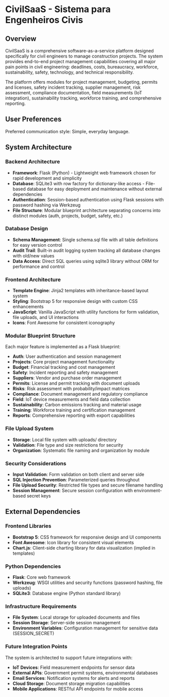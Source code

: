 # CivilSaaS - Sistema para Engenheiros Civis

## Overview

CivilSaaS is a comprehensive software-as-a-service platform designed specifically for civil engineers to manage construction projects. The system provides end-to-end project management capabilities covering all major pain points in civil engineering: deadlines, costs, bureaucracy, workforce, sustainability, safety, technology, and technical responsibility.

The platform offers modules for project management, budgeting, permits and licenses, safety incident tracking, supplier management, risk assessment, compliance documentation, field measurements (IoT integration), sustainability tracking, workforce training, and comprehensive reporting.

## User Preferences

Preferred communication style: Simple, everyday language.

## System Architecture

### Backend Architecture
- **Framework**: Flask (Python) - Lightweight web framework chosen for rapid development and simplicity
- **Database**: SQLite3 with row factory for dictionary-like access - File-based database for easy deployment and maintenance without external dependencies
- **Authentication**: Session-based authentication using Flask sessions with password hashing via Werkzeug
- **File Structure**: Modular blueprint architecture separating concerns into distinct modules (auth, projects, budget, safety, etc.)

### Database Design
- **Schema Management**: Single schema.sql file with all table definitions for easy version control
- **Audit Trail**: Built-in audit logging system tracking all database changes with old/new values
- **Data Access**: Direct SQL queries using sqlite3 library without ORM for performance and control

### Frontend Architecture
- **Template Engine**: Jinja2 templates with inheritance-based layout system
- **Styling**: Bootstrap 5 for responsive design with custom CSS enhancements
- **JavaScript**: Vanilla JavaScript with utility functions for form validation, file uploads, and UI interactions
- **Icons**: Font Awesome for consistent iconography

### Modular Blueprint Structure
Each major feature is implemented as a Flask blueprint:
- **Auth**: User authentication and session management
- **Projects**: Core project management functionality
- **Budget**: Financial tracking and cost management
- **Safety**: Incident reporting and safety management
- **Suppliers**: Vendor and purchase order management
- **Permits**: License and permit tracking with document uploads
- **Risks**: Risk assessment with probability/impact matrices
- **Compliance**: Document management and regulatory compliance
- **Field**: IoT device measurements and field data collection
- **Sustainability**: Carbon emissions tracking and material usage
- **Training**: Workforce training and certification management
- **Reports**: Comprehensive reporting with export capabilities

### File Upload System
- **Storage**: Local file system with uploads/ directory
- **Validation**: File type and size restrictions for security
- **Organization**: Systematic file naming and organization by module

### Security Considerations
- **Input Validation**: Form validation on both client and server side
- **SQL Injection Prevention**: Parameterized queries throughout
- **File Upload Security**: Restricted file types and secure filename handling
- **Session Management**: Secure session configuration with environment-based secret keys

## External Dependencies

### Frontend Libraries
- **Bootstrap 5**: CSS framework for responsive design and UI components
- **Font Awesome**: Icon library for consistent visual elements
- **Chart.js**: Client-side charting library for data visualization (implied in templates)

### Python Dependencies
- **Flask**: Core web framework
- **Werkzeug**: WSGI utilities and security functions (password hashing, file uploads)
- **SQLite3**: Database engine (Python standard library)

### Infrastructure Requirements
- **File System**: Local storage for uploaded documents and files
- **Session Storage**: Server-side session management
- **Environment Variables**: Configuration management for sensitive data (SESSION_SECRET)

### Future Integration Points
The system is architected to support future integrations with:
- **IoT Devices**: Field measurement endpoints for sensor data
- **External APIs**: Government permit systems, environmental databases
- **Email Services**: Notification systems for alerts and reports
- **Cloud Storage**: Document storage migration capabilities
- **Mobile Applications**: RESTful API endpoints for mobile access
